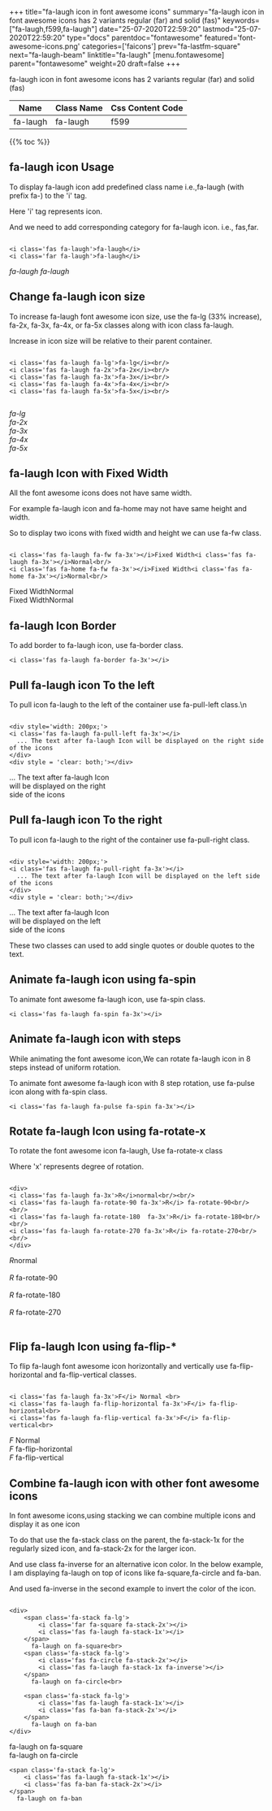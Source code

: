 +++
title="fa-laugh icon in font awesome icons"
summary="fa-laugh icon in font awesome icons has 2 variants regular (far) and solid (fas)"
keywords=["fa-laugh,f599,fa-laugh"]
date="25-07-2020T22:59:20"
lastmod="25-07-2020T22:59:20"
type="docs"
parentdoc="fontawesome"
featured='font-awesome-icons.png'
categories=['faicons']
prev="fa-lastfm-square"
next="fa-laugh-beam"
linktitle="fa-laugh"
[menu.fontawesome]
parent="fontawesome"
weight=20
draft=false
+++


fa-laugh icon in font awesome icons has 2 variants regular (far) and solid (fas)

<div class='table-responsive'><table class='table'><thead><tr><th>Name</th><th>Class Name</th><th>Css Content Code</th></tr></thead><tbody><tr><td>fa-laugh</td><td>fa-laugh</td><td>f599</td></tr></tbody></table></div>


{{% toc %}}


## fa-laugh icon Usage

To display fa-laugh icon add predefined class name i.e.,fa-laugh (with prefix fa-) to the 'i' tag.

Here 'i' tag represents icon.

And we need to add corresponding category for fa-laugh icon. i.e., fas,far.


```

<i class='fas fa-laugh'>fa-laugh</i>
<i class='far fa-laugh'>fa-laugh</i>
```

<i class='fas fa-laugh'>fa-laugh</i>
<i class='far fa-laugh'>fa-laugh</i>




## Change fa-laugh icon size
To increase fa-laugh font awesome icon size, use the fa-lg (33% increase), fa-2x, fa-3x, fa-4x, or fa-5x classes along with icon class fa-laugh.

Increase in icon size will be relative to their parent container. 

```

<i class='fas fa-laugh fa-lg'>fa-lg</i><br/>
<i class='fas fa-laugh fa-2x'>fa-2x</i><br/>
<i class='fas fa-laugh fa-3x'>fa-3x</i><br/>
<i class='fas fa-laugh fa-4x'>fa-4x</i><br/>
<i class='fas fa-laugh fa-5x'>fa-5x</i><br/>
            
```

<i class='fas fa-laugh fa-lg'>fa-lg</i><br/>
<i class='fas fa-laugh fa-2x'>fa-2x</i><br/>
<i class='fas fa-laugh fa-3x'>fa-3x</i><br/>
<i class='fas fa-laugh fa-4x'>fa-4x</i><br/>
<i class='fas fa-laugh fa-5x'>fa-5x</i><br/>
            



## fa-laugh Icon with Fixed Width 

All the font awesome icons does not have same width.

For example fa-laugh icon and fa-home may not have same height and width.

So to display two icons with fixed width and height we can use fa-fw class.


```

<i class='fas fa-laugh fa-fw fa-3x'></i>Fixed Width<i class='fas fa-laugh fa-3x'></i>Normal<br/>
<i class='fas fa-home fa-fw fa-3x'></i>Fixed Width<i class='fas fa-home fa-3x'></i>Normal<br/>
```

<i class='fas fa-laugh fa-fw fa-3x'></i>Fixed Width<i class='fas fa-laugh fa-3x'></i>Normal<br/>
<i class='fas fa-home fa-fw fa-3x'></i>Fixed Width<i class='fas fa-home fa-3x'></i>Normal<br/>



## fa-laugh Icon Border 

To add border to fa-laugh icon, use fa-border class.


```
<i class='fas fa-laugh fa-border fa-3x'></i>

```
<i class='fas fa-laugh fa-border fa-3x'></i>





## Pull fa-laugh icon To the left

To pull icon fa-laugh to the left of the container use fa-pull-left class.\n

```

<div style='width: 200px;'>
<i class='fas fa-laugh fa-pull-left fa-3x'></i>
  ... The text after fa-laugh Icon will be displayed on the right side of the icons
</div>
<div style = 'clear: both;'></div>
```

<div style='width: 200px;'>
<i class='fas fa-laugh fa-pull-left fa-3x'></i>
  ... The text after fa-laugh Icon will be displayed on the right side of the icons
</div>
<div style = 'clear: both;'></div>




## Pull fa-laugh icon To the right
To pull icon fa-laugh to the right of the container use fa-pull-right class.

```

<div style='width: 200px;'>
<i class='fas fa-laugh fa-pull-right fa-3x'></i>
  ... The text after fa-laugh Icon will be displayed on the left side of the icons
</div>
<div style = 'clear: both;'></div>
```

<div style='width: 200px;'>
<i class='fas fa-laugh fa-pull-right fa-3x'></i>
  ... The text after fa-laugh Icon will be displayed on the left side of the icons
</div>
<div style = 'clear: both;'></div>

These two classes can used to add single quotes or double quotes to the text.


## Animate fa-laugh icon using fa-spin
To animate font awesome fa-laugh icon, use fa-spin class.

```
<i class='fas fa-laugh fa-spin fa-3x'></i>
```
<i class='fas fa-laugh fa-spin fa-3x'></i>




## Animate fa-laugh icon with steps
While animating the font awesome icon,We can rotate fa-laugh icon in 8 steps instead of uniform rotation.

To animate font awesome fa-laugh icon with 8 step rotation, use fa-pulse icon along with fa-spin class.


```
<i class='fas fa-laugh fa-pulse fa-spin fa-3x'></i>

```
<i class='fas fa-laugh fa-pulse fa-spin fa-3x'></i>





## Rotate fa-laugh Icon using fa-rotate-x
To rotate the font awesome icon fa-laugh, Use fa-rotate-x class

Where 'x' represents degree of rotation.


```

<div>
<i class='fas fa-laugh fa-3x'>R</i>normal<br/><br/>
<i class='fas fa-laugh fa-rotate-90 fa-3x'>R</i> fa-rotate-90<br/><br/> 
<i class='fas fa-laugh fa-rotate-180  fa-3x'>R</i> fa-rotate-180<br/><br/> 
<i class='fas fa-laugh fa-rotate-270 fa-3x'>R</i> fa-rotate-270<br/><br/>
</div>
```

<div>
<i class='fas fa-laugh fa-3x'>R</i>normal<br/><br/>
<i class='fas fa-laugh fa-rotate-90 fa-3x'>R</i> fa-rotate-90<br/><br/> 
<i class='fas fa-laugh fa-rotate-180  fa-3x'>R</i> fa-rotate-180<br/><br/> 
<i class='fas fa-laugh fa-rotate-270 fa-3x'>R</i> fa-rotate-270<br/><br/>
</div>




## Flip fa-laugh Icon using fa-flip-*
To flip fa-laugh font awesome icon horizontally and vertically use fa-flip-horizontal and fa-flip-vertical classes. 

```

<i class='fas fa-laugh fa-3x'>F</i> Normal <br>
<i class='fas fa-laugh fa-flip-horizontal fa-3x'>F</i> fa-flip-horizontal<br>
<i class='fas fa-laugh fa-flip-vertical fa-3x'>F</i> fa-flip-vertical<br>
```

<i class='fas fa-laugh fa-3x'>F</i> Normal <br>
<i class='fas fa-laugh fa-flip-horizontal fa-3x'>F</i> fa-flip-horizontal<br>
<i class='fas fa-laugh fa-flip-vertical fa-3x'>F</i> fa-flip-vertical<br>




## Combine fa-laugh icon with other font awesome icons
In font awesome icons,using stacking we can combine multiple icons and display it as one icon 

To do that use the fa-stack class on the parent, the fa-stack-1x for the regularly sized icon, and fa-stack-2x for the larger icon.

And use class fa-inverse for an alternative icon color. 
In the below example, I am displaying fa-laugh on top of icons like fa-square,fa-circle and fa-ban.

And used fa-inverse in the second example to invert the color of the icon.

```

<div>
    <span class='fa-stack fa-lg'>
        <i class='far fa-square fa-stack-2x'></i>
        <i class='fas fa-laugh fa-stack-1x'></i>
    </span>
      fa-laugh on fa-square<br>
    <span class='fa-stack fa-lg'>
        <i class='fas fa-circle fa-stack-2x'></i>
        <i class='fas fa-laugh fa-stack-1x fa-inverse'></i>
    </span>
      fa-laugh on fa-circle<br>

    <span class='fa-stack fa-lg'>
        <i class='fas fa-laugh fa-stack-1x'></i>
        <i class='fas fa-ban fa-stack-2x'></i>
    </span>
      fa-laugh on fa-ban
</div>
```

<div>
    <span class='fa-stack fa-lg'>
        <i class='far fa-square fa-stack-2x'></i>
        <i class='fas fa-laugh fa-stack-1x'></i>
    </span>
      fa-laugh on fa-square<br>
    <span class='fa-stack fa-lg'>
        <i class='fas fa-circle fa-stack-2x'></i>
        <i class='fas fa-laugh fa-stack-1x fa-inverse'></i>
    </span>
      fa-laugh on fa-circle<br>

    <span class='fa-stack fa-lg'>
        <i class='fas fa-laugh fa-stack-1x'></i>
        <i class='fas fa-ban fa-stack-2x'></i>
    </span>
      fa-laugh on fa-ban
</div>






